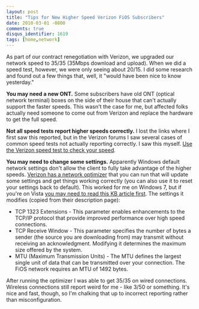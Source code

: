 ```yaml
---
layout: post
title: "Tips for New Higher Speed Verizon FiOS Subscribers"
date: 2010-03-01 -0800
comments: true
disqus_identifier: 1619
tags: [home,network]
---
```

As part of our contract renegotiation with Verizon, we upgraded our
network speed to 35/35 (35Mbps download and upload). When we did a speed
test, however, we were only seeing about 20/15. I did some research and
found out a few things that, well, it "would have been nice to know
yesterday."

**You may need a new ONT.** Some subscribers have old ONT (optical
network terminal) boxes on the side of their house that can't actually
support the faster speeds. This wasn't the case for me, but affected
folks actually need someone to come out from Verizon and replace the
hardware to get the full speed.

**Not all speed tests report higher speeds correctly.** I lost the links
where I first saw this reported, but in the Verizon forums I saw several
cases of common speed tests not actually reporting correctly. I saw this
myself. [Use the Verizon speed test to check your
speed](http://speedtest.verizon.net).

**You may need to change some settings.** Apparently Windows default
network settings don't allow the client to fully take advantage of the
higher speeds. [Verizon has a network
optimizer](http://www.verizon.net/optimize) that you can run that will
update some settings and get things working correctly (you can also use
it to reset your settings back to default). This worked for me on
Windows 7, but if you're on Vista [you may need to read this KB article
first](http://support.microsoft.com/kb/939006). The settings it modifies
(copied from their description page):

-   TCP 1323 Extensions - This parameter enables enhancements to the
    TCP/IP protocol that provide improved performance over high speed
    connections.
-   TCP Receive Window - This parameter specifies the number of bytes a
    sender (the source you are downloading from) may transmit without
    receiving an acknowledgment. Modifying it determines the maximum
    size offered by the system.
-   MTU (Maximum Transmission Units) - The MTU defines the largest
    single unit of data that can be transmitted over your connection.
    The FiOS network requires an MTU of 1492 bytes.

After running the optimizer I was able to get 35/35 on wired
connections. Wireless connections still report weird for me - like 3/50
or something. It's nice and fast, though, so I'm chalking that up to
incorrect reporting rather than misconfiguration.


